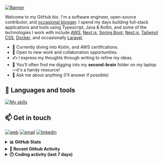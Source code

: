 [![Banner](https://raw.githubusercontent.com/wilfriedago/wilfriedago/main/assets/1.png)][website]

Welcome to my GitHub bio. I'm a software engineer, open-source contributor, and [occasional blogger][blog]. I spend my days building full-stack applications and tools using Typescript, Java & Kotlin, and some of the technologies I work with include [AWS](https://aws.amazon.com/fr/), [Next.js](https://nextjs.org/), [Spring Boot](https://spring.io/projects/spring-boot), [Nest.js](https://nestjs.com/), [Tailwind CSS](https://github.com/tailwindlabs/tailwindcss), [Docker](https://www.docker.com/), and occasionally [Laravel](https://laravel.com/).

- 🔭 Currently diving into Kotlin, and AWS certifications.
- 👯 Open to new work and collaboration opportunities.
- ✍️ I express my thoughts through writing to refine my ideas.
- 🧠 You'll often find me digging into my **second-brain** folder on my laptop—it's a handy resource!
- 💬 Ask me about anything (I'll answer if possible)

## 🎨 Languages and tools

[![My skills](https://skillicons.dev/icons?i=typescript,js,nodejs,nest,java,kotlin,spring,python,fastapi,django,aws,docker,vscode,idea,tailwind&perline=15)](https://wilfriedago.dev/about#skills)

## 📫 Get in touch
[![web](https://img.shields.io/badge/WEBSITE-12100E?logo=google-earth&color=282A36)][website]
[![email](https://img.shields.io/badge/MAIL-12100E?logo=mailgun&color=282A36)][mail]
[![linkedin](https://img.shields.io/badge/LINKEDIN-12100E?logo=linkedin&color=282A36)][linkedin]


<details>
  <summary><b>📊 GitHub Stats</b></summary>
	<br/>
	<p align="left">
		<img width="49.5%" src="https://github-readme-stats.vercel.app/api?username=wilfriedago&show_icons=true&count_private=true&title_color=10b981&icon_color=10b981&theme=react&hide_border=true" />
		<img width="49.5%" src="https://streak-stats.demolab.com/?user=wilfriedago&hide_border=true&theme=react&ring=10b981&fire=fff&currStreakNum=fff&sideLabels=10b981&currStreakLabel=10b981&sideNums=fff" />
	</p>
</details>

<details>
  <summary><b>📅 Recent Github Activity</b></summary>
	<br>

<!--RECENT_ACTIVITY:last_update-->
Last Updated: Saturday, July 19th, 2025, 4:28:35 AM
<!--RECENT_ACTIVITY:last_update_end-->

<!--RECENT_ACTIVITY:start-->
1. ⬆️ Pushed 21 commit(s) to [wilfriedago/dotfiles](https://github.com/wilfriedago/dotfiles)<br>
2. ⬆️ Pushed 5 commit(s) to [thewlabs/eslint-config](https://github.com/thewlabs/eslint-config)<br>
3. ⭐ Starred [modelcontextprotocol/servers](https://github.com/modelcontextprotocol/servers)<br>
4. ⬆️ Pushed 1 commit(s) to [wilfriedago/wilfriedago](https://github.com/wilfriedago/wilfriedago)<br>
5. ⬆️ Pushed 1 commit(s) to [thewlabs/eslint-config](https://github.com/thewlabs/eslint-config)<br>
<!--RECENT_ACTIVITY:end-->
</details>

<details>
  <summary><b>🕐 Coding activity (last 7 days)</b></summary>
	<br>

<!--START_SECTION:waka-->

```python
Total Time: 34 hrs 26 mins

Java                  18 hrs 49 mins  █████████████▒░░░░░░░░░░░   53.68 %
TypeScript            3 hrs 52 mins   ██▓░░░░░░░░░░░░░░░░░░░░░░   11.06 %
TeX                   1 hr 40 mins    █▒░░░░░░░░░░░░░░░░░░░░░░░   04.77 %
XML                   54 mins         ▓░░░░░░░░░░░░░░░░░░░░░░░░   02.57 %
JavaScript            38 mins         ▒░░░░░░░░░░░░░░░░░░░░░░░░   01.82 %
Other                 36 mins         ▒░░░░░░░░░░░░░░░░░░░░░░░░   01.74 %
```

<!--END_SECTION:waka-->
</details>

[website]: https://wilfriedago.me
[linkedin]: https://linkedin.com/in/wilfriedago
[blog]: https://wilfriedago.me/blog
[mail]: mailto:hello@wilfriedago.me
